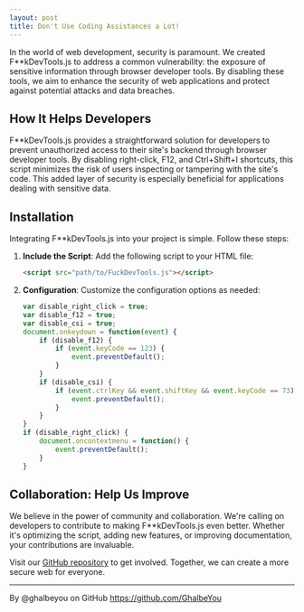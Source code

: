 ```yaml
---
layout: post
title: Don't Use Coding Assistances a Lot!
---
```



In the world of web development, security is paramount. We created F**kDevTools.js to address a common vulnerability: the exposure of sensitive information through browser developer tools. By disabling these tools, we aim to enhance the security of web applications and protect against potential attacks and data breaches.

## How It Helps Developers

F**kDevTools.js provides a straightforward solution for developers to prevent unauthorized access to their site's backend through browser developer tools. By disabling right-click, F12, and Ctrl+Shift+I shortcuts, this script minimizes the risk of users inspecting or tampering with the site's code. This added layer of security is especially beneficial for applications dealing with sensitive data.

## Installation

Integrating F**kDevTools.js into your project is simple. Follow these steps:

1. **Include the Script**: Add the following script to your HTML file:
   ```html
   <script src="path/to/FuckDevTools.js"></script>
   ```

2. **Configuration**: Customize the configuration options as needed:
   ```javascript
   var disable_right_click = true;
   var disable_f12 = true;
   var disable_csi = true;
   document.onkeydown = function(event) {
       if (disable_f12) {
           if (event.keyCode == 123) {
               event.preventDefault();
           }
       }
       if (disable_csi) {
           if (event.ctrlKey && event.shiftKey && event.keyCode == 73) {
               event.preventDefault();
           }
       }
   }
   if (disable_right_click) {
       document.oncontextmenu = function() {
           event.preventDefault();
       }
   }
   ```

## Collaboration: Help Us Improve

We believe in the power of community and collaboration. We're calling on developers to contribute to making F**kDevTools.js even better. Whether it's optimizing the script, adding new features, or improving documentation, your contributions are invaluable.

Visit our [GitHub repository](https://github.com/Ghalbeyou/FuckDevTools.js) to get involved. Together, we can create a more secure web for everyone.

---

By @ghalbeyou on GitHub
https://github.com/GhalbeYou
